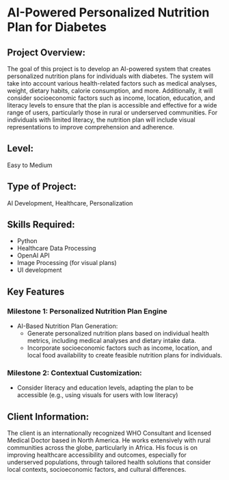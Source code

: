 # AI-Powered Personalized Nutrition Plan for Diabetes
## Project Overview:

The goal of this project is to develop an AI-powered system that creates personalized nutrition plans for individuals with diabetes. The system will take into account various health-related factors such as medical analyses, weight, dietary habits, calorie consumption, and more. Additionally, it will consider socioeconomic factors such as income, location, education, and literacy levels to ensure that the plan is accessible and effective for a wide range of users, particularly those in rural or underserved communities. For individuals with limited literacy, the nutrition plan will include visual representations to improve comprehension and adherence.

## Level:
Easy to Medium

## Type of Project:
AI Development, Healthcare, Personalization

## Skills Required:
* Python  
* Healthcare Data Processing  
* OpenAI API  
* Image Processing (for visual plans)
* UI development

## Key Features
### Milestone 1: Personalized Nutrition Plan Engine
* AI-Based Nutrition Plan Generation:
    * Generate personalized nutrition plans based on individual health metrics, including medical analyses and dietary intake data.
    * Incorporate socioeconomic factors such as income, location, and local food availability to create feasible nutrition plans for individuals.
### Milestone 2: Contextual Customization:
* Consider literacy and education levels, adapting the plan to be accessible (e.g., using visuals for users with low literacy)

## Client Information:
The client is an internationally recognized WHO Consultant and licensed Medical Doctor based in North America. He works extensively with rural communities across the globe, particularly in Africa. His focus is on improving healthcare accessibility and outcomes, especially for underserved populations, through tailored health solutions that consider local contexts, socioeconomic factors, and cultural differences.

